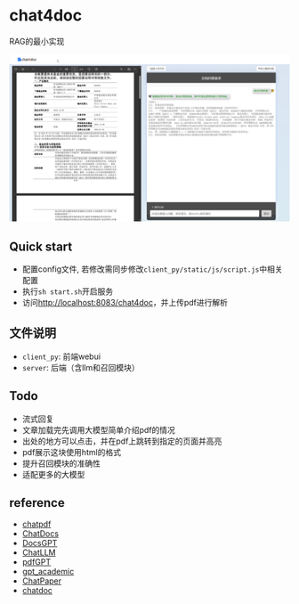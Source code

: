# chat4doc
RAG的最小实现

![chat4doc](./doc/example.png)

## Quick start
- 配置config文件, 若修改需同步修改`client_py/static/js/script.js`中相关配置
- 执行`sh start.sh`开启服务
- 访问[http://localhost:8083/chat4doc](http://localhost:8083/chat4doc)，并上传pdf进行解析

## 文件说明
- `client_py`: 前端webui
- `server`: 后端（含llm和召回模块）

## Todo
- 流式回复
- 文章加载完先调用大模型简单介绍pdf的情况
- 出处的地方可以点击，并在pdf上跳转到指定的页面并高亮
- pdf展示这块使用html的格式
- 提升召回模块的准确性
- 适配更多的大模型

## reference
- [chatpdf](https://github.com/shibing624/ChatPDF)
- [ChatDocs](https://github.com/marella/chatdocs)
- [DocsGPT](https://github.com/arc53/DocsGPT)
- [ChatLLM](https://github.com/yuanjie-ai/ChatLLM)
- [pdfGPT](https://github.com/bhaskatripathi/pdfGPT)
- [gpt_academic](https://github.com/binary-husky/gpt_academic)
- [ChatPaper](https://github.com/kaixindelele/ChatPaper)
- [chatdoc](https://github.com/daodao97/chatdoc)